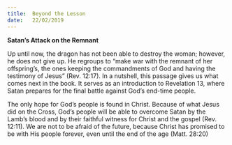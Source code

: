 ```yaml
---
title:  Beyond the Lesson
date:   22/02/2019
---
```


**Satan’s Attack on the Remnant**

Up until now, the dragon has not been able to destroy the woman; however, he does not give up. He regroups to “make war with the remnant of her offspring’s, the ones keeping the commandments of God and having the testimony of Jesus” (Rev. 12:17). In a nutshell, this passage gives us what comes next in the book. It serves as an introduction to Revelation 13, where Satan prepares for the final battle against God’s end-time people.

The only hope for God’s people is found in Christ. Because of what Jesus did on the Cross, God’s people will be able to overcome Satan by the Lamb’s blood and by their faithful witness for Christ and the gospel (Rev. 12:11). We are not to be afraid of the future, because Christ has promised to be with His people forever, even until the end of the age (Matt. 28:20)
